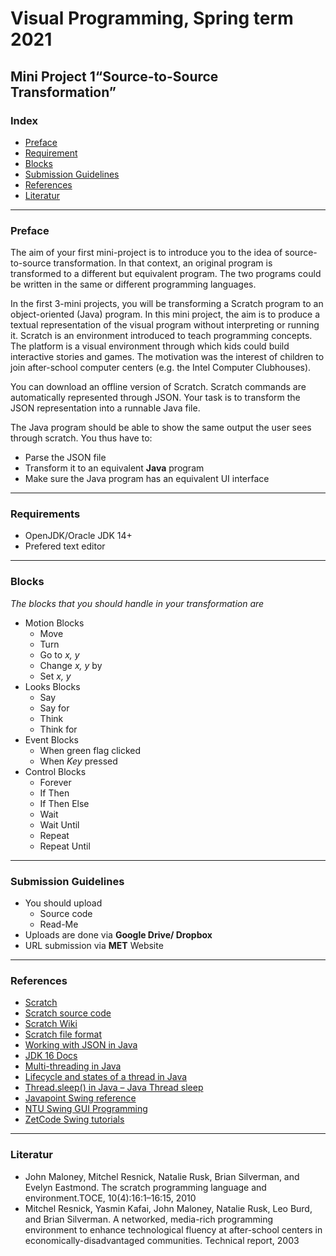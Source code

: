 # Visual Programming, Spring term 2021
## Mini Project 1“Source-to-Source Transformation”

### Index
- [Preface](#preface)
- [Requirement](#requirements)
- [Blocks](#blocks)
- [Submission Guidelines](#submission-guidelines)
- [References](#references)
- [Literatur](#literatur)
___
### Preface

The aim of your first mini-project is to introduce you to the idea of source-to-source transformation.
In that context, an original program is transformed to a different but equivalent program. 
The two programs could be written in the same or different programming languages.

In the first 3-mini projects, you will be transforming a Scratch program to an object-oriented (Java) program.
In this mini project, the aim is to produce a textual representation of the visual program without interpreting or running it.
Scratch is an environment introduced to teach programming concepts. 
The platform is a visual environment through which kids could build interactive stories and games.
The motivation was the interest of children to join after-school computer centers (e.g. the Intel Computer Clubhouses).

You can download an offline version of Scratch. 
Scratch commands are automatically represented through JSON. 
Your task is to transform the JSON representation into a runnable Java file.

The Java program should be able to show the same output the user sees through scratch.
You thus have to:
- Parse the JSON file
- Transform it to an equivalent **Java** program
- Make sure the Java program has an equivalent UI interface
___
### Requirements
- OpenJDK/Oracle JDK 14+
- Prefered text editor
___
### Blocks
_The blocks that you should handle in your transformation are_
- Motion Blocks
  - Move
  - Turn
  - Go to _x, y_
  - Change _x, y_ by
  - Set _x, y_
- Looks Blocks
  - Say
  - Say for
  - Think
  - Think for
- Event Blocks
  - When green flag clicked
  - When _Key_ pressed
- Control Blocks
  - Forever
  - If Then
  - If Then Else
  - Wait
  - Wait Until
  - Repeat
  - Repeat Until
___
### Submission Guidelines
- You should upload
  - Source code
  - Read-Me
- Uploads are done via **Google Drive/ Dropbox**
- URL submission via **MET** Website
___
### References
- [Scratch](https://scratch.mit.edu/)
- [Scratch source code](https://github.com/LLK/scratch-blocks)
- [Scratch Wiki](https://en.scratch-wiki.info/wiki/Scratch_Wiki_Home)
- [Scratch file format](https://en.scratch-wiki.info/wiki/Scratch_File_Format)
- [Working with JSON in Java](https://www.tutorialspoint.com/json/json_java_example.htm)
- [JDK 16 Docs](https://docs.oracle.com/en/java/javase/16/)
- [Multi-threading in Java](https://www.geeksforgeeks.org/multithreading-in-java/)
- [Lifecycle and states of a thread in Java](https://www.geeksforgeeks.org/lifecycle-and-states-of-a-thread-in-java/)
- [Thread.sleep() in Java – Java Thread sleep](https://www.journaldev.com/1020/thread-sleep-java)
- [Javapoint Swing reference](https://www.javatpoint.com/java-swing)
- [NTU Swing GUI Programming](https://www3.ntu.edu.sg/home/ehchua/programming/java/j4a_gui.html)
- [ZetCode Swing tutorials](https://zetcode.com/javaswing/)
___
### Literatur
- John Maloney, Mitchel Resnick, Natalie Rusk, Brian Silverman, and Evelyn Eastmond. The scratch programming language and environment.TOCE, 10(4):16:1–16:15, 2010
- Mitchel Resnick, Yasmin Kafai, John Maloney, Natalie Rusk, Leo Burd, and Brian Silverman.  A networked, media-rich programming environment to enhance technological fluency at after-school centers in economically-disadvantaged communities. Technical report, 2003
